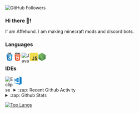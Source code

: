 ![GitHub Followers](https://img.shields.io/github/followers/Affehund?style=plastic&logo=github)

### Hi there 👋!
I' am Affehund. I am making minecraft mods and discord bots.


### Languages
[<img align="left" alt="CSS" width="26px" src="https://raw.githubusercontent.com/github/explore/80688e429a7d4ef2fca1e82350fe8e3517d3494d/topics/css/css.png"/>][css]
[<img align="left" alt="HTML" width="26px" src="https://raw.githubusercontent.com/github/explore/80688e429a7d4ef2fca1e82350fe8e3517d3494d/topics/html/html.png"/>][html]
[<img align="left" alt="Java" width="26px" src="https://cdn.iconscout.com/icon/free/png-256/java-25-226002.png"/>][java]
[<img align="left" alt="Javascript" width="26px" src="https://raw.githubusercontent.com/github/explore/80688e429a7d4ef2fca1e82350fe8e3517d3494d/topics/javascript/javascript.png"/>][javascript]
[<img align="left" alt="Node JS" width="26px" src="https://raw.githubusercontent.com/github/explore/80688e429a7d4ef2fca1e82350fe8e3517d3494d/topics/nodejs/nodejs.png"/>][nodejs]

<br/>

### IDEs
[<img align="left" alt="Eclipse" width="26px" src="https://icons.iconarchive.com/icons/papirus-team/papirus-apps/512/eclipse-icon.png"/>][eclipse]
[<img align="left" alt="Visual Studio Code" width="26px" src="https://raw.githubusercontent.com/github/explore/80688e429a7d4ef2fca1e82350fe8e3517d3494d/topics/visual-studio-code/visual-studio-code.png"/>][vscode]

<br/>
<br/>

<details>
    <summary>:zap: Recent Github Activity</summary>
<!--START_SECTION:activity-->
1. 💪 Opened PR [#1](https://github.com/Affehund/CommunityMod/pull/1) in [Affehund/CommunityMod](https://github.com/Affehund/CommunityMod)
2. 🎉 Merged PR [#21](https://github.com/DaRealTurtyWurty/CommunityMod/pull/21) in [DaRealTurtyWurty/CommunityMod](https://github.com/DaRealTurtyWurty/CommunityMod)
3. 💪 Opened PR [#21](https://github.com/DaRealTurtyWurty/CommunityMod/pull/21) in [DaRealTurtyWurty/CommunityMod](https://github.com/DaRealTurtyWurty/CommunityMod)
4. 🎉 Merged PR [#8](https://github.com/DaRealTurtyWurty/CommunityMod/pull/8) in [DaRealTurtyWurty/CommunityMod](https://github.com/DaRealTurtyWurty/CommunityMod)
5. 💪 Opened PR [#8](https://github.com/DaRealTurtyWurty/CommunityMod/pull/8) in [DaRealTurtyWurty/CommunityMod](https://github.com/DaRealTurtyWurty/CommunityMod)
<!--END_SECTION:activity-->
</details>

<details>
    <summary>:zap: Github Stats</summary>
    <img align="left" alt="Affehunds's GitHub Stats" src="https://github-readme-stats-hwa9vez0v.vercel.app/api?username=Affehund&show_icons=true&hide_border=true&theme=dark"/>
</details>

[![Top Langs](https://github-readme-stats.vercel.app/api/top-langs/?username=Affehund&layout=compact&theme=dark)](https://github.com/anuraghazra/github-readme-stats)


[css]: https://en.wikipedia.org/wiki/CSS
[html]: https://en.wikipedia.org/wiki/HTML
[java]: https://www.java.com
[javascript]: https://www.javascript.com
[nodejs]: https://nodejs.org

[eclipse]: https://www.eclipse.org
[vscode]: https://code.visualstudio.com
